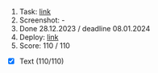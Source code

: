 1. Task: [link](https://github.com/rolling-scopes-school/tasks/blob/master/react/modules/graphiql.md#graphiql)
2. Screenshot: -
3. Done 28.12.2023 / deadline 08.01.2024
4. Deploy: [link](-)
5. Score: 110 / 110

- [x] Text (110/110)